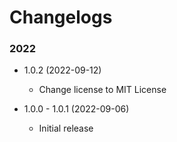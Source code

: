 # Changelogs

### 2022

- 1.0.2 (2022-09-12)
    - Change license to MIT License 

- 1.0.0 - 1.0.1 (2022-09-06)
    - Initial release
